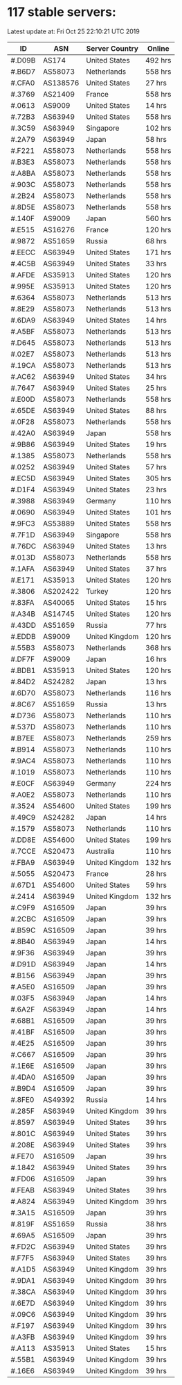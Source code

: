 # 117 stable servers:

Latest update at: Fri Oct 25 22:10:21 UTC 2019

| ID | ASN | Server Country | Online |
| -- | --- | -------------- | ------ |
| #.D09B | AS174 | United States | 492 hrs |
| #.B6D7 | AS58073 | Netherlands | 558 hrs |
| #.CFA0 | AS138576 | United States | 27 hrs |
| #.3769 | AS21409 | France | 558 hrs |
| #.0613 | AS9009 | United States | 14 hrs |
| #.72B3 | AS63949 | United States | 558 hrs |
| #.3C59 | AS63949 | Singapore | 102 hrs |
| #.2A79 | AS63949 | Japan | 58 hrs |
| #.F221 | AS58073 | Netherlands | 558 hrs |
| #.B3E3 | AS58073 | Netherlands | 558 hrs |
| #.A8BA | AS58073 | Netherlands | 558 hrs |
| #.903C | AS58073 | Netherlands | 558 hrs |
| #.2B24 | AS58073 | Netherlands | 558 hrs |
| #.8D5E | AS58073 | Netherlands | 558 hrs |
| #.140F | AS9009 | Japan | 560 hrs |
| #.E515 | AS16276 | France | 120 hrs |
| #.9872 | AS51659 | Russia | 68 hrs |
| #.EECC | AS63949 | United States | 171 hrs |
| #.4C5B | AS63949 | United States | 33 hrs |
| #.AFDE | AS35913 | United States | 120 hrs |
| #.995E | AS35913 | United States | 120 hrs |
| #.6364 | AS58073 | Netherlands | 513 hrs |
| #.8E29 | AS58073 | Netherlands | 513 hrs |
| #.6DA9 | AS63949 | United States | 14 hrs |
| #.A5BF | AS58073 | Netherlands | 513 hrs |
| #.D645 | AS58073 | Netherlands | 513 hrs |
| #.02E7 | AS58073 | Netherlands | 513 hrs |
| #.19CA | AS58073 | Netherlands | 513 hrs |
| #.AC62 | AS63949 | United States | 34 hrs |
| #.7647 | AS63949 | United States | 25 hrs |
| #.E00D | AS58073 | Netherlands | 558 hrs |
| #.65DE | AS63949 | United States | 88 hrs |
| #.0F28 | AS58073 | Netherlands | 558 hrs |
| #.42A0 | AS63949 | Japan | 558 hrs |
| #.9B86 | AS63949 | United States | 19 hrs |
| #.1385 | AS58073 | Netherlands | 558 hrs |
| #.0252 | AS63949 | United States | 57 hrs |
| #.EC5D | AS63949 | United States | 305 hrs |
| #.D1F4 | AS63949 | United States | 23 hrs |
| #.3988 | AS63949 | Germany | 110 hrs |
| #.0690 | AS63949 | United States | 101 hrs |
| #.9FC3 | AS53889 | United States | 558 hrs |
| #.7F1D | AS63949 | Singapore | 558 hrs |
| #.76DC | AS63949 | United States | 13 hrs |
| #.013D | AS58073 | Netherlands | 558 hrs |
| #.1AFA | AS63949 | United States | 37 hrs |
| #.E171 | AS35913 | United States | 120 hrs |
| #.3806 | AS202422 | Turkey | 120 hrs |
| #.83FA | AS40065 | United States | 15 hrs |
| #.A34B | AS14745 | United States | 120 hrs |
| #.43DD | AS51659 | Russia | 77 hrs |
| #.EDDB | AS9009 | United Kingdom | 120 hrs |
| #.55B3 | AS58073 | Netherlands | 368 hrs |
| #.DF7F | AS9009 | Japan | 16 hrs |
| #.BDB1 | AS35913 | United States | 120 hrs |
| #.84D2 | AS24282 | Japan | 13 hrs |
| #.6D70 | AS58073 | Netherlands | 116 hrs |
| #.8C67 | AS51659 | Russia | 13 hrs |
| #.D736 | AS58073 | Netherlands | 110 hrs |
| #.537D | AS58073 | Netherlands | 110 hrs |
| #.B7EE | AS58073 | Netherlands | 259 hrs |
| #.B914 | AS58073 | Netherlands | 110 hrs |
| #.9AC4 | AS58073 | Netherlands | 110 hrs |
| #.1019 | AS58073 | Netherlands | 110 hrs |
| #.E0CF | AS63949 | Germany | 224 hrs |
| #.A0E2 | AS58073 | Netherlands | 110 hrs |
| #.3524 | AS54600 | United States | 199 hrs |
| #.49C9 | AS24282 | Japan | 14 hrs |
| #.1579 | AS58073 | Netherlands | 110 hrs |
| #.DD8E | AS54600 | United States | 199 hrs |
| #.7CCE | AS20473 | Australia | 110 hrs |
| #.FBA9 | AS63949 | United Kingdom | 132 hrs |
| #.5055 | AS20473 | France | 28 hrs |
| #.67D1 | AS54600 | United States | 59 hrs |
| #.2414 | AS63949 | United Kingdom | 132 hrs |
| #.C9F9 | AS16509 | Japan | 39 hrs |
| #.2CBC | AS16509 | Japan | 39 hrs |
| #.B59C | AS16509 | Japan | 39 hrs |
| #.8B40 | AS63949 | Japan | 14 hrs |
| #.9F36 | AS63949 | Japan | 39 hrs |
| #.D91D | AS63949 | Japan | 14 hrs |
| #.B156 | AS63949 | Japan | 39 hrs |
| #.A5E0 | AS16509 | Japan | 39 hrs |
| #.03F5 | AS63949 | Japan | 14 hrs |
| #.6A2F | AS63949 | Japan | 14 hrs |
| #.68B1 | AS16509 | Japan | 39 hrs |
| #.41BF | AS16509 | Japan | 39 hrs |
| #.4E25 | AS16509 | Japan | 39 hrs |
| #.C667 | AS16509 | Japan | 39 hrs |
| #.1E6E | AS16509 | Japan | 39 hrs |
| #.4DA0 | AS16509 | Japan | 39 hrs |
| #.B9D4 | AS16509 | Japan | 39 hrs |
| #.8FE0 | AS49392 | Russia | 14 hrs |
| #.285F | AS63949 | United Kingdom | 39 hrs |
| #.8597 | AS63949 | United States | 39 hrs |
| #.801C | AS63949 | United States | 39 hrs |
| #.208E | AS63949 | United States | 39 hrs |
| #.FE70 | AS16509 | Japan | 39 hrs |
| #.1842 | AS63949 | United States | 39 hrs |
| #.FD06 | AS16509 | Japan | 39 hrs |
| #.FEAB | AS63949 | United States | 39 hrs |
| #.A824 | AS63949 | United Kingdom | 39 hrs |
| #.3A15 | AS16509 | Japan | 39 hrs |
| #.819F | AS51659 | Russia | 38 hrs |
| #.69A5 | AS16509 | Japan | 39 hrs |
| #.FD2C | AS63949 | United States | 39 hrs |
| #.F7F5 | AS63949 | United States | 39 hrs |
| #.A1D5 | AS63949 | United Kingdom | 39 hrs |
| #.9DA1 | AS63949 | United Kingdom | 39 hrs |
| #.38CA | AS63949 | United Kingdom | 39 hrs |
| #.6E7D | AS63949 | United Kingdom | 39 hrs |
| #.09C6 | AS63949 | United Kingdom | 39 hrs |
| #.F197 | AS63949 | United Kingdom | 39 hrs |
| #.A3FB | AS63949 | United Kingdom | 39 hrs |
| #.A113 | AS35913 | United States | 15 hrs |
| #.55B1 | AS63949 | United Kingdom | 39 hrs |
| #.16E6 | AS63949 | United Kingdom | 39 hrs |

